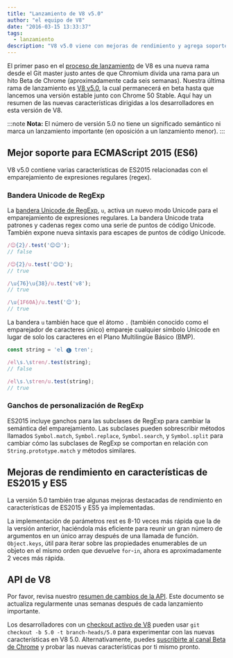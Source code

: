 ```yaml
---
title: "Lanzamiento de V8 v5.0"
author: "el equipo de V8"
date: "2016-03-15 13:33:37"
tags: 
  - lanzamiento
description: "V8 v5.0 viene con mejoras de rendimiento y agrega soporte para varias características nuevas del lenguaje ES2015."
---
```

El primer paso en el [proceso de lanzamiento](/docs/release-process) de V8 es una nueva rama desde el Git master justo antes de que Chromium divida una rama para un hito Beta de Chrome (aproximadamente cada seis semanas). Nuestra última rama de lanzamiento es [V8 v5.0](https://chromium.googlesource.com/v8/v8.git/+log/branch-heads/5.0), la cual permanecerá en beta hasta que lancemos una versión estable junto con Chrome 50 Stable. Aquí hay un resumen de las nuevas características dirigidas a los desarrolladores en esta versión de V8.

<!--truncate-->
:::note
**Nota:** El número de versión 5.0 no tiene un significado semántico ni marca un lanzamiento importante (en oposición a un lanzamiento menor).
:::

## Mejor soporte para ECMAScript 2015 (ES6)

V8 v5.0 contiene varias características de ES2015 relacionadas con el emparejamiento de expresiones regulares (regex).

### Bandera Unicode de RegExp

La [bandera Unicode de RegExp](https://developer.mozilla.org/en-US/docs/Web/JavaScript/Reference/Global_Objects/RegExp#Parameters), `u`, activa un nuevo modo Unicode para el emparejamiento de expresiones regulares. La bandera Unicode trata patrones y cadenas regex como una serie de puntos de código Unicode. También expone nueva sintaxis para escapes de puntos de código Unicode.

```js
/😊{2}/.test('😊😊');
// false

/😊{2}/u.test('😊😊');
// true

/\u{76}\u{38}/u.test('v8');
// true

/\u{1F60A}/u.test('😊');
// true
```

La bandera `u` también hace que el átomo `.` (también conocido como el emparejador de caracteres único) empareje cualquier símbolo Unicode en lugar de solo los caracteres en el Plano Multilingüe Básico (BMP).

```js
const string = 'el 🅛 tren';

/el\s.\stren/.test(string);
// false

/el\s.\stren/u.test(string);
// true
```

### Ganchos de personalización de RegExp

ES2015 incluye ganchos para las subclases de RegExp para cambiar la semántica del emparejamiento. Las subclases pueden sobrescribir métodos llamados `Symbol.match`, `Symbol.replace`, `Symbol.search`, y `Symbol.split` para cambiar cómo las subclases de RegExp se comportan en relación con `String.prototype.match` y métodos similares.

## Mejoras de rendimiento en características de ES2015 y ES5

La versión 5.0 también trae algunas mejoras destacadas de rendimiento en características de ES2015 y ES5 ya implementadas.

La implementación de parámetros rest es 8-10 veces más rápida que la de la versión anterior, haciéndola más eficiente para reunir un gran número de argumentos en un único array después de una llamada de función. `Object.keys`, útil para iterar sobre las propiedades enumerables de un objeto en el mismo orden que devuelve `for`-`in`, ahora es aproximadamente 2 veces más rápida.

## API de V8

Por favor, revisa nuestro [resumen de cambios de la API](https://docs.google.com/document/d/1g8JFi8T_oAE_7uAri7Njtig7fKaPDfotU6huOa1alds/edit). Este documento se actualiza regularmente unas semanas después de cada lanzamiento importante.

Los desarrolladores con un [checkout activo de V8](https://v8.dev/docs/source-code#using-git) pueden usar `git checkout -b 5.0 -t branch-heads/5.0` para experimentar con las nuevas características en V8 5.0. Alternativamente, puedes [suscribirte al canal Beta de Chrome](https://www.google.com/chrome/browser/beta.html) y probar las nuevas características por ti mismo pronto.
